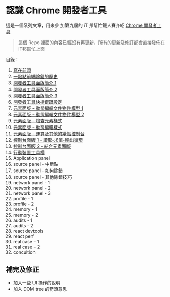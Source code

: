 # 認識 Chrome 開發者工具

這是一個系列文章，用來參
加第九屆的 iT 邦幫忙鐵人賽介紹 [Chrome 開發者工具](https://ithelp.ithome.com.tw/users/20103325/ironman/1299)

> 這個 Repo 裡面的內容已經沒有再更新，所有的更新及修訂都會直接發佈在 iT邦幫忙上面

目錄：

1. [寫在前頭](day-1.md)
2. [一點點前端除錯的歷史](day-2.md)
3. [開發者工具面版簡介 1](day-3.md)
4. [開發者工具面版簡介 2](day-4.md)
5. [開發者工具面版簡介 3](day-5.md)
6. [開發者工具快捷鍵跟設定](day-6.md)
7. [元素面版 - 動態編輯文件物件模型 1](day-7.md)
8. [元素面版 - 動態編輯文件物件模型 2](day-8.md)
9. [元素面版 - 檢查元素樣式](day-9.md)
10. [元素面版 - 動態編輯樣式](day-10.md)
11. [元素面版 - 運算及其他的幾個控制台](day-11.md)
12. [控制台面版 1 - 讀取-求值-輸出循環](day-12.md)
13. [控制台面版 2 - 結合元素面版](day-13.md)
14. [行動裝置工具欄](day-14.md)
14. Application panel
15. source panel - 中斷點
16. source panel - 如何除錯
17. source panel - 其他除錯技巧
18. network panel - 1
19. network panel - 2
20. network panel - 3
21. profile - 1
22. profile - 2
23. memory - 1
24. memory - 2
25. audits - 1
26. audits - 2
27. react devtools
28. react perf
29. real case - 1
30. real case - 2
31. concultion

## 補完及修正
- 加入一些 UI 操作的說明
- 加入 DOM tree 的箭頭意思
